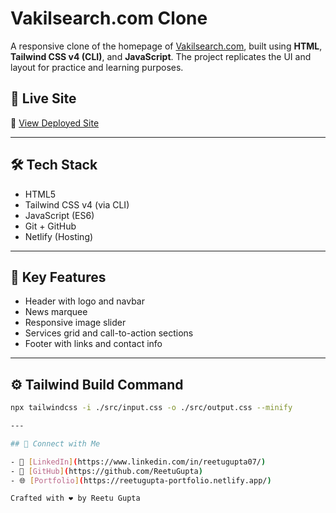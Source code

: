 # Vakilsearch.com Clone

A responsive clone of the homepage of [Vakilsearch.com](https://vakilsearch.com), built using **HTML**, **Tailwind CSS v4 (CLI)**, and **JavaScript**. The project replicates the UI and layout for practice and learning purposes.

## 🚀 Live Site

🔗 [View Deployed Site](https://reetu-gupta-clone-vakilsearch.netlify.app/)  

---

## 🛠 Tech Stack

- HTML5
- Tailwind CSS v4 (via CLI)
- JavaScript (ES6)
- Git + GitHub
- Netlify (Hosting)

---

## 📁 Key Features

- Header with logo and navbar
- News marquee
- Responsive image slider
- Services grid and call-to-action sections
- Footer with links and contact info

---

## ⚙️ Tailwind Build Command

```bash
npx tailwindcss -i ./src/input.css -o ./src/output.css --minify

---

## 🤝 Connect with Me

- 🔗 [LinkedIn](https://www.linkedin.com/in/reetugupta07/)
- 🐙 [GitHub](https://github.com/ReetuGupta)
- 🌐 [Portfolio](https://reetugupta-portfolio.netlify.app/)

Crafted with ❤️ by Reetu Gupta